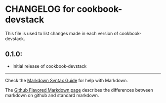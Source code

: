 # CHANGELOG for cookbook-devstack

This file is used to list changes made in each version of cookbook-devstack.

## 0.1.0:

* Initial release of cookbook-devstack

- - - 
Check the [Markdown Syntax Guide](http://daringfireball.net/projects/markdown/syntax) for help with Markdown.

The [Github Flavored Markdown page](http://github.github.com/github-flavored-markdown/) describes the differences between markdown on github and standard markdown.
